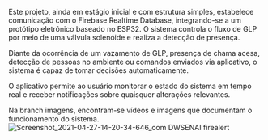 Este projeto, ainda em estágio inicial e com estrutura simples, estabelece comunicação com o Firebase Realtime Database, integrando-se a um protótipo eletrônico baseado no ESP32. O sistema controla o fluxo de GLP por meio de uma válvula solenóide e realiza a detecção de presença.

Diante da ocorrência de um vazamento de GLP, presença de chama acesa, detecção de pessoas no ambiente ou comandos enviados via aplicativo, o sistema é capaz de tomar decisões automaticamente.

O aplicativo permite ao usuário monitorar o estado do sistema em tempo real e receber notificações sobre quaisquer alterações relevantes.

Na branch imagens, encontram-se vídeos e imagens que documentam o funcionamento do sistema.
![Screenshot_2021-04-27-14-20-34-646_com DWSENAI firealert](https://github.com/user-attachments/assets/0453459b-75ba-48e8-a8ce-2d5bf185212a)
